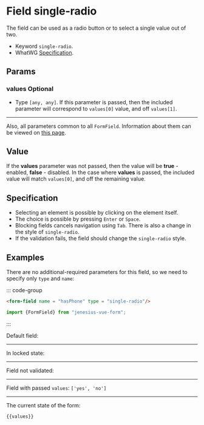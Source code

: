 <script setup>
import {FormField, Form, useFormValues} from '../../src';

const form = new Form();

const values = useFormValues(form);
</script>


# Field single-radio

The field can be used as a radio button or to select a single value
out of two.


- Keyword `single-radio`.
- WhatWG [Specification](https://html.spec.whatwg.org/multipage/input.html#radio-button-state-(type=radio)).

## Params

### values <Badge type = "info">Optional</Badge>

- Type `[any, any]`.
  If this parameter is passed, then the included parameter will correspond to `values[0]`
  value, and off `values[1]`.

____ 

Also, all parameters common to all `FormField`. Information about them can be viewed
on [this page](./form-field.md#params).

## Value

If the **values** parameter was not passed, then the value will be **true** - enabled, **false** - disabled.
In the case where **values** is passed, the included value will match `values[0]`,
and off the remaining value.

## Specification

- Selecting an element is possible by clicking on the element itself.
- The choice is possible by pressing `Enter` or `Space`.
- Blocking fields cancels navigation using `Tab`.
  There is also a change in the style of `single-radio`.
- If the validation fails, the field should change the `single-radio` style.

## Examples

There are no additional-required parameters for this field, so we need to
specify only `type` and `name`:

::: code-group

```html
<form-field name = "hasPhone" type = "single-radio"/>
```
```ts
import {FormField} from "jenesius-vue-form";
```

:::


Default field:
<FormField :options = "companies" type = "single-radio" name = "hasPhone" label = "Are you using a phone?" />

____

In locked state:
<FormField :options = "companies" type = "single-radio" name = "hasPhone" disabled label = "Disabled" />

____

Field not validated:
<FormField :errors = "['Seleact this fields']" :options = "companies" type = "single-radio" name = "hasPhone" label = "Error" />

____

Field with passed `values`: `['yes', 'no']`
<FormField :values = "['yes', 'no']" type = "single-radio" name = "isAdmin" label = "With values passed" />


----
The current state of the form:
```ts-vue
{{values}}
```